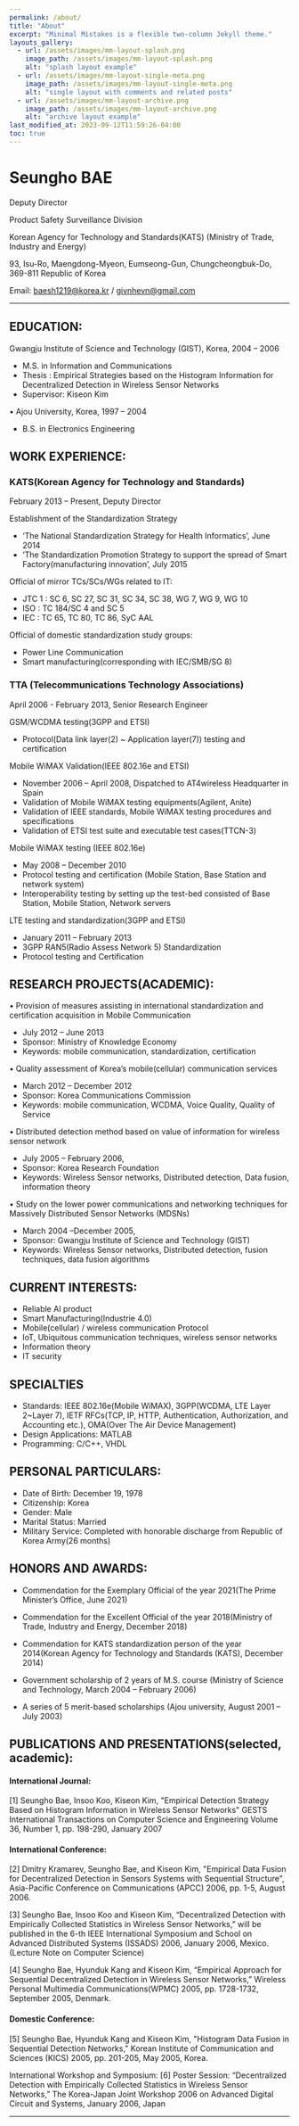 ```yaml
---
permalink: /about/
title: "About"
excerpt: "Minimal Mistakes is a flexible two-column Jekyll theme."
layouts_gallery:
  - url: /assets/images/mm-layout-splash.png
    image_path: /assets/images/mm-layout-splash.png
    alt: "splash layout example"
  - url: /assets/images/mm-layout-single-meta.png
    image_path: /assets/images/mm-layout-single-meta.png
    alt: "single layout with comments and related posts"
  - url: /assets/images/mm-layout-archive.png
    image_path: /assets/images/mm-layout-archive.png
    alt: "archive layout example"
last_modified_at: 2023-09-12T11:59:26-04:00
toc: true
---
```


# Seungho BAE 

Deputy Director

Product Safety Surveillance Division

Korean Agency for Technology and Standards(KATS)
(Ministry of Trade, Industry and Energy)

93, Isu-Ro, Maengdong-Myeon, Eumseong-Gun, 
Chungcheongbuk-Do, 369-811
Republic of Korea

Email: baesh1219@korea.kr / givnhevn@gmail.com 

___

## EDUCATION: 

Gwangju Institute of Science and Technology (GIST), Korea, 2004 – 2006
* M.S. in Information and Communications
* Thesis : Empirical Strategies based on the Histogram Information for Decentralized Detection in Wireless Sensor Networks
* Supervisor: Kiseon Kim 

•	Ajou University, Korea, 1997 – 2004 
* B.S. in Electronics Engineering


## WORK EXPERIENCE:
###	KATS(Korean Agency for Technology and Standards)

February 2013 – Present, Deputy Director

Establishment of the Standardization Strategy 
  -	‘The National Standardization Strategy for Health Informatics’, June 2014
  -	‘The Standardization Promotion Strategy to support the spread of Smart Factory(manufacturing innovation’, July 2015

Official of mirror TCs/SCs/WGs related to IT:
  -	JTC 1 : SC 6, SC 27, SC 31, SC 34, SC 38, WG 7, WG 9, WG 10
  -	ISO : TC 184/SC 4 and SC 5
  -	IEC : TC 65, TC 80, TC 86, SyC AAL

Official of domestic standardization study groups:
  -	Power Line Communication
  -	Smart manufacturing(corresponding with IEC/SMB/SG 8)

### TTA (Telecommunications Technology Associations)

April 2006 - February 2013, Senior Research Engineer

GSM/WCDMA testing(3GPP and ETSI)
-	Protocol(Data link layer(2) ~ Application layer(7)) testing and certification

Mobile WiMAX Validation(IEEE 802.16e and ETSI)
-	November 2006 – April 2008, Dispatched to AT4wireless Headquarter in Spain
-	Validation of Mobile WiMAX testing equipments(Agilent, Anite)
-	Validation of IEEE standards, Mobile WiMAX testing procedures and specifications 
-	Validation of ETSI test suite and executable test cases(TTCN-3)

Mobile WiMAX testing (IEEE 802.16e)
-	May 2008 – December 2010 
-	Protocol testing and certification (Mobile Station, Base Station and network system)
-	Interoperability testing by setting up the test-bed consisted of Base Station, Mobile Station, Network servers

LTE  testing and standardization(3GPP and ETSI)
-	January 2011 – February 2013
-	3GPP RAN5(Radio Assess Network 5) Standardization
-	Protocol testing and Certification


## RESEARCH PROJECTS(ACADEMIC):

•	Provision of measures assisting in international standardization and certification acquisition in Mobile Communication 
* July 2012 – June 2013 
* Sponsor: Ministry of Knowledge Economy
* Keywords: mobile communication, standardization, certification

•	Quality assessment of Korea’s mobile(cellular) communication services
  - March 2012 – December 2012
  -	Sponsor: Korea Communications Commission
  -	Keywords: mobile communication, WCDMA, Voice Quality, Quality of Service 

•	Distributed detection method based on value of information for wireless sensor network
  -	July 2005 – February 2006,
  -	Sponsor: Korea Research Foundation
  -	Keywords: Wireless Sensor networks, Distributed detection, Data fusion, information theory

•	Study on the lower power communications and networking techniques for Massively Distributed Sensor Networks (MDSNs)
  -	March 2004 –December 2005, 
  -	Sponsor: Gwangju Institute of Science and Technology (GIST)
  -	Keywords: Wireless Sensor networks, Distributed detection, fusion techniques, data fusion algorithms


## CURRENT INTERESTS: 
* Reliable AI product
* Smart Manufacturing(Industrie 4.0)
* Mobile(cellular) / wireless communication Protocol
* IoT, Ubiquitous communication techniques, wireless sensor networks 
* Information theory 
* IT security 


## SPECIALTIES
*	Standards:                      IEEE 802.16e(Mobile WiMAX), 3GPP(WCDMA, LTE Layer 2~Layer 7), IETF RFCs(TCP, IP, HTTP, Authentication, Authorization, and Accounting etc.), OMA(Over The Air Device Management)
*	Design Applications:     MATLAB
*	Programming:                C/C++, VHDL


## PERSONAL PARTICULARS:
*	Date of Birth: December 19, 1978
*	Citizenship: Korea
*	Gender: Male
*	Marital Status: Married
*	Military Service: Completed with honorable discharge from Republic of Korea Army(26 months)


## HONORS AND AWARDS: 
*	Commendation for the Exemplary Official of the year 2021(The Prime Minister’s Office, June 2021)

*	Commendation for the Excellent Official of the year 2018(Ministry of Trade, Industry and Energy, December 2018)

*	Commendation for KATS standardization person of the year 2014(Korean Agency for Technology and Standards (KATS), December 2014)

*	Government scholarship of 2 years of M.S. course (Ministry of Science and Technology, March 2004 – February 2006)

*	A series of 5 merit-based scholarships (Ajou university, August 2001 – July 2003)



## PUBLICATIONS AND PRESENTATIONS(selected, academic): 
#### International Journal:

[1]  Seungho Bae, Insoo Koo, Kiseon Kim, "Empirical Detection Strategy Based on Histogram Information in Wireless Sensor Networks" GESTS International Transactions on Computer Science and Engineering Volume 36, Number 1, pp. 198-290, January 2007

#### International Conference:

[2]  Dmitry Kramarev, Seungho Bae, and Kiseon Kim, "Empirical Data Fusion for Decentralized Detection in Sensors Systems with Sequential Structure", Asia-Pacific Conference on Communications (APCC) 2006, pp. 1-5, August 2006.

[3] Seungho Bae, Insoo Koo and Kiseon Kim, “Decentralized Detection with Empirically Collected Statistics in Wireless Sensor Networks,” will be published  in the 6-th IEEE  International Symposium and School on Advanced Distributed Systems (ISSADS) 2006, January 2006, Mexico. (Lecture Note on Computer Science)

[4]  Seungho Bae, Hyunduk Kang and Kiseon Kim, “Empirical Approach for Sequential Decentralized Detection in Wireless Sensor Networks,” Wireless Personal Multimedia Communications(WPMC) 2005, pp. 1728-1732, September 2005, Denmark.

#### Domestic Conference:

[5]  Seungho Bae, Hyunduk Kang and Kiseon Kim, "Histogram Data Fusion in Sequential Detection Networks," Korean Institute of Communication and Sciences (KICS) 2005, pp. 201-205, May 2005, Korea.

International Workshop and Symposium:
[6] Poster Session: “Decentralized Detection with Empirically Collected Statistics in Wireless Sensor Networks,” The Korea-Japan Joint Workshop 2006 on Advanced Digital Circuit and Systems, January 2006, Japan

---